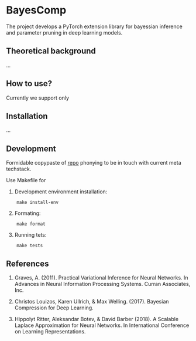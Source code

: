 # BayesComp

 The project develops a PyTorch extension library for bayessian inference and parameter pruning in deep learning models.

## Theoretical background

...

## How to use?

Currently we support only

## Installation

...

## Development

Formidable copypaste of [repo](https://github.com/JavierAntoran/Bayesian-Neural-Networks) phonying to be in touch with current meta techstack.

Use Makefile for 
1) Development environment installation:
```
    make install-env
```
2) Formating:
```
    make format
``` 
3) Running tets:
```
    make tests
```

## References

1. Graves, A. (2011). Practical Variational Inference for Neural Networks. In Advances in Neural Information Processing Systems. Curran Associates, Inc.

2. Christos Louizos, Karen Ullrich, & Max Welling. (2017). Bayesian Compression for Deep Learning.

3. Hippolyt Ritter, Aleksandar Botev, & David Barber (2018). A Scalable Laplace Approximation for Neural Networks. In International Conference on Learning Representations.
